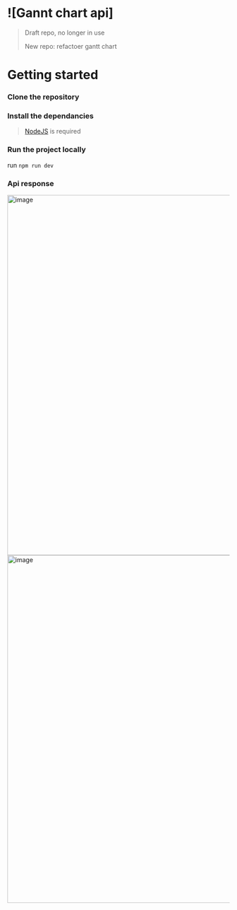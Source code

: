 # ![Gannt chart api]

> Draft repo, no longer in use
>
> 
> New repo: refactoer gantt chart


# Getting started

### Clone the repository

### Install the dependancies

> [NodeJS](https://nodejs.dev/) is required

### Run the project locally

run `npm run dev`

### Api response

<img width="815" alt="image" src="https://github.com/user-attachments/assets/260ea82d-7b16-47e9-9445-b3d90d32c057" />

<img width="787" alt="image" src="https://github.com/user-attachments/assets/0c907884-db4a-4565-bd87-e5327cc3dfc3" />
